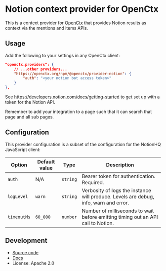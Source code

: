 # Notion context provider for OpenCtx

This is a context provider for [OpenCtx](https://openctx.org) that provides Notion results as context via the mentions and items APIs.

## Usage

Add the following to your settings in any OpenCtx client:

```json
"openctx.providers": {
    // ...other providers...
    "https://openctx.org/npm/@openctx/provider-notion": {
        "auth": "<your notion bot access token>"
    }
},
```

See https://developers.notion.com/docs/getting-started to get set up with a
token for the Notion API.

Remember to add your integration to a page such that it can search that page and
all sub pages.

## Configuration

This provider configuration is a subset of the configuration for the NotionHQ JavaScript client:

| Option      | Default value              | Type         | Description                                                                                                                                                  |
| ----------- | -------------------------- | ------------ | ------------------------------------------------------------------------------------------------------------------------------------------------------------ |
| `auth`      | N/A                        | `string`     | Bearer token for authentication. Required.                                                                                                                   |
| `logLevel`  | `warn`                     | `string`     | Verbosity of logs the instance will produce. Levels are debug, info, warn and error.                                                                         |
| `timeoutMs` | `60_000`                   | `number`     | Number of milliseconds to wait before emitting timing out an API call to Notion.                                                                             |

## Development

- [Source code](https://sourcegraph.com/github.com/sourcegraph/openctx/-/tree/provider/notion)
- [Docs](https://openctx.org/docs/providers/notion)
- License: Apache 2.0
